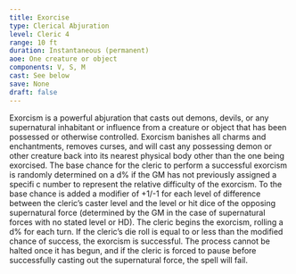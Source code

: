 ```yaml
---
title: Exorcise
type: Clerical Abjuration
level: Cleric 4
range: 10 ft
duration: Instantaneous (permanent)
aoe: One creature or object
components: V, S, M
cast: See below
save: None
draft: false
---
```


Exorcism is a powerful abjuration that casts out demons, devils, or any supernatural inhabitant or influence from a creature or object that has been possessed or otherwise controlled. Exorcism banishes all charms and enchantments, removes curses, and will cast any possessing demon or other creature back into its nearest physical body other than the one being exorcised. The base chance for the cleric to perform a successful exorcism is randomly determined on a d% if the GM has not previously assigned a specifi c number to represent the relative difficulty of the exorcism. To the base chance is added a modifier of +1/-1 for each level of difference between the cleric’s caster level and the level or hit dice of the opposing supernatural force (determined by the GM in the case of supernatural forces with no stated level or HD). The cleric begins the exorcism, rolling a d% for each turn. If the cleric’s die roll is equal to or less than the modified chance of success, the exorcism is successful. The process cannot be halted once it has begun, and if the cleric is forced to pause before successfully casting out the supernatural force, the spell will fail.
